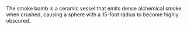 The smoke bomb is a ceramic vessel that emits dense alchemical smoke when crushed, causing a sphere with a 15-foot radius to become highly obscured.